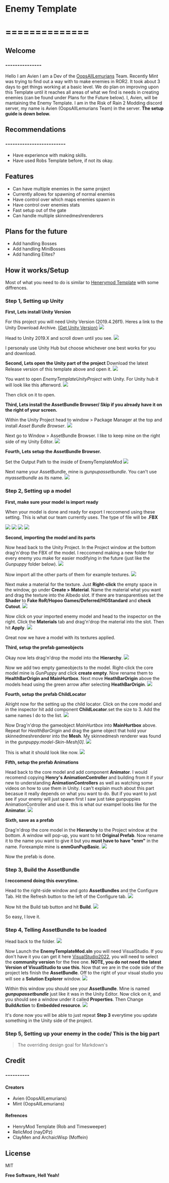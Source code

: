 # Enemy Template
# ==============

## Welcome
### ---------------

Hello I am Avien I am a Dev of the [OopsAllLemurians](https://thunderstore.io/package/OopsAllLemurians/) Team. Recently Mint was trying to find out a way with to make enemies in ROR2. It took about 3 days to get  things working at a basic level. We do plan on improving upon this Template  until it reaches all areas of what we find is needs in creating enemies (can be found under Plans for the Future below). I, Avien, will be mantaining the Enemy Template. I am in the Risk of Rain 2 Modding discord server, my name is Avien (OopsAllLemurians Team) in the server. **The setup guide is down below.**

## Recommendations
### -------------------------

- Have experience with making skills.
- Have used Robs Template before, if not its okay.

## Features

- Can have multiple enemies in the same project
- Currently allows for spawning of normal enemies
- Have control over which maps enemies spawn in
- Have control over enemies stats
- Fast setup out of the gate
- Can handle multiple skinnedmeshrenderers

## Plans for the future

- Add handling Bosses
- Add handling MiniBosses
- Add handling Elites?

## How it works/Setup

Most of what you need to do is similar to [Henerymod Template](https://github.com/ArcPh1r3/HenryTutorial) with some diffrences.
### Step 1, Setting up Unity
**First, Lets install Unity Version**

For this project you will need Unity Version (2019.4.26f1). Heres a link to the Unity Download Archive. [(Get Unity Version)](https://unity3d.com/get-unity/download/archive)
![](https://cdn.discordapp.com/attachments/568616591349252129/1004979686503354409/unknown.png)

Head to Unity 2019.X and scroll down until you see. ![](https://cdn.discordapp.com/attachments/568616591349252129/1004980287337418772/unknown.png)

I personaly use Unity Hub but choose whichever one best works for you and download.

**Second, Lets open the Unity part of the project**
Download the latest Release version of this template above and open it.
![](https://cdn.discordapp.com/attachments/568616591349252129/1004987641416142849/unknown.png)

You want to open *EnemyTemplateUnityProject* with Unity. For Unity hub it will look like this afterword.
![](https://cdn.discordapp.com/attachments/568616591349252129/1004989166527975474/unknown.png)

Then click on it to open.

**Third, Lets install the AssetBundle Browser/ Skip if you already have it on the right of your screen.**

Within the Unity Project head to window > Package Manager at the top and install *Asset Bundle Browser*.
![](https://cdn.discordapp.com/attachments/568616591349252129/1004978260565831720/unknown.png)

Next go to Window > AssetBundle Browser. I like to keep mine on the right side of my Unity Editor.
![](https://cdn.discordapp.com/attachments/568616591349252129/1004991570677858335/unknown.png)

**Fourth, Lets setup the AssetBundle Browser.**

Set the Output Path to the inside of EnemyTemplateMod
![](https://cdn.discordapp.com/attachments/568616591349252129/1004987641416142849/unknown.png)

Next name your AssetBundle, mine is *gunpupassetbundle*. You can't use *myassetbundle* as its name.
![](https://cdn.discordapp.com/attachments/568616591349252129/1004993769696940072/unknown.png)

### Step 2, Setting up a model
**First, make sure your model is import ready**

When your model is done and ready for export I reccomend using these setting. This is what our team currently uses.
The type of file will be **.FBX**

![](https://cdn.discordapp.com/attachments/327602551518265344/1004998747475947520/unknown.png)
![](https://cdn.discordapp.com/attachments/327602551518265344/1004998766790713344/unknown.png)
![](https://cdn.discordapp.com/attachments/327602551518265344/1004998784096403506/unknown.png)
![](https://cdn.discordapp.com/attachments/327602551518265344/1004998802802999306/unknown.png)

**Second, importing the model and its parts**

Now head back to the Unity Project. In the Project window at the bottom drag'n'drop the FBX of the model. I reccomend making a new folder for every enemy you make for easier modifying in the future (just like the *Gunpuppy* folder below).
![](https://cdn.discordapp.com/attachments/568616591349252129/1005000224038735952/unknown.png)

Now import all the other parts of them for example textures.
![](https://cdn.discordapp.com/attachments/568616591349252129/1005003242289250334/unknown.png)

Next make a material for the texture. Just **Right-click** the empty space in the window, go under **Create > Material**. Name the material what you want and drag the texture into the Albedo slot. If there are transparentises set the **Shader** to **Fake RoR/Hopoo Games/Deferred/HGStandard** and **check Cutout**.
![](https://cdn.discordapp.com/attachments/568616591349252129/1005010947007578203/unknown.png)

Now click on your imported enemy model and head to the inspector on the right. Click the **Materials** tab and drag'n'drop the material into the slot. Then hit **Apply**.
![](https://cdn.discordapp.com/attachments/568616591349252129/1005014389151236137/unknown.png)

Great now we have a model with its textures applied.

**Third, setup the prefab gameobjects**

Okay now lets drag'n'drop the model into the **Hierarchy**.
![](https://cdn.discordapp.com/attachments/568616591349252129/1005016210280304650/unknown.png)

Now we add two empty gameobjects to the model. Right-click the core model mine is *GunPuppy* and  click **create empty**. Now rename them to **HealthBarOrigin and MainHurtbox**. Next move **HeathBarOrigin** above the models head using the green arrow  after selecting **HeathBarOrigin**.
![](https://cdn.discordapp.com/attachments/568616591349252129/1005020647946207292/unknown.png)

**Fourth, setup the prefab ChildLocator**

Alright now for the setting up the child locator. Click on the core model and in the inspector hit add component **ChildLocator**.set the size to 3. Add the same names I do to the list.
![](https://cdn.discordapp.com/attachments/568616591349252129/1005026501009354822/unknown.png)

Now Drag'n'drop the gameobject *MainHurtbox* into **MainHurtbox** above. Repeat for *HealthBarOrigin* and drag the game object that hold your skinnedmeshrenderer into the **Mesh**. My skinnedmesh renderer was found in the *gunpuppy.model-Skin-Mesh[0]*.
![](https://cdn.discordapp.com/attachments/568616591349252129/1005033124192854056/unknown.png)

This is what it should look like now.
![](https://cdn.discordapp.com/attachments/568616591349252129/1005033585264296007/unknown.png)

**Fifth, setup the prefab Animations**

Head back to the core model and add component **Animator**. I would recomend copying **Henry's AnimationController** and building from it if your new to understanding **AnimationControllers** as well as watching some videos on how to use them in Unity. I can't explain much about this part becasue it really depends on what you want to do. But if you want to just see if your enemy will just spawn first I saw just take gunpuppies AnimationController and use it. this is what our exampel looks like for the **Animator**.
![](https://cdn.discordapp.com/attachments/568616591349252129/1005038666466471966/unknown.png)

**Sixth, save as a prefab**

Drag'n'drop the core model in the **Hierarchy** to the Project window at the bottom. A window will pop-up, you want to hit **Original Prefab**. Now rename it to the name you want to give it but you **must have to have "enm"** in the name. Forexample mine is **enmGunPupBasic**.
![](https://cdn.discordapp.com/attachments/568616591349252129/1005040815640412190/unknown.png)

Now the prefab is done.

### Step 3, Build the AssetBundle
**I reccomend doing this everytime.**

Head to the right-side window and  goto **AssetBundles** and the Configure Tab. Hit the Refresh button to the left of the Configure tab.
![](https://cdn.discordapp.com/attachments/568616591349252129/1005042182459248651/unknown.png)

Now hit the Build tab button and hit **Build**.
![](https://cdn.discordapp.com/attachments/568616591349252129/1005042555932639324/unknown.png)

So easy, I love it.

### Step 4, Telling AssetBundle to be loaded
Head back to the folder.
![](https://cdn.discordapp.com/attachments/568616591349252129/1004987641416142849/unknown.png)

Now Launch the  **EnemyTemplateMod.sln** you will need VisualStudio. If you don't have it you can get it here [VisualStudio2022](https://visualstudio.microsoft.com/vs/), you will need to select the **community version** for the free one. **NOTE, you do not need the latest Version of VisualStudio to use this**.
Now  that we  are in the code side of the project lets finish the **AssetBundle**. Off to the right of  your visual studio you will see a **Solution Explorer** window.
![](https://cdn.discordapp.com/attachments/568616591349252129/1005045413478416494/unknown.png)

Within this window you should see your **AssetBundle**. Mine is named ***gunpupassetbundle*** just like it was in the Unity Editor. Now click on it, and you should see a window under it called **Properties**. Then Change **BuildAction** to **Embedded resource**.
![](https://cdn.discordapp.com/attachments/568616591349252129/1005046198161391626/unknown.png)

It's done now you will be able to just repeat **Step 3** everytime you update something in the Unity side of the project.

### Step 5, Setting up your enemy in the code/ This is the big part



> The overriding design goal for Markdown's

## Credit
### ----------
#### Creators
- Avien (OopsAllLemurians)
- Mint (OopsAllLemurians)

#### Refrences
- HenryMod Template (Rob and Timesweeper)
- RelicMod (nayDPz)
- ClayMen and ArchaicWisp (Moffein)

## License

MIT

**Free Software, Hell Yeah!**

[//]: # (These are reference links used in the body of this note and get stripped out when the markdown processor does its job. There is no need to format nicely because it shouldn't be seen. Thanks SO - http://stackoverflow.com/questions/4823468/store-comments-in-markdown-syntax)

   [dill]: <https://github.com/joemccann/dillinger>
   [git-repo-url]: <https://github.com/joemccann/dillinger.git>
   [john gruber]: <http://daringfireball.net>
   [df1]: <http://daringfireball.net/projects/markdown/>
   [markdown-it]: <https://github.com/markdown-it/markdown-it>
   [Ace Editor]: <http://ace.ajax.org>
   [node.js]: <http://nodejs.org>
   [Twitter Bootstrap]: <http://twitter.github.com/bootstrap/>
   [jQuery]: <http://jquery.com>
   [@tjholowaychuk]: <http://twitter.com/tjholowaychuk>
   [express]: <http://expressjs.com>
   [AngularJS]: <http://angularjs.org>
   [Gulp]: <http://gulpjs.com>

   [PlDb]: <https://github.com/joemccann/dillinger/tree/master/plugins/dropbox/README.md>
   [PlGh]: <https://github.com/joemccann/dillinger/tree/master/plugins/github/README.md>
   [PlGd]: <https://github.com/joemccann/dillinger/tree/master/plugins/googledrive/README.md>
   [PlOd]: <https://github.com/joemccann/dillinger/tree/master/plugins/onedrive/README.md>
   [PlMe]: <https://github.com/joemccann/dillinger/tree/master/plugins/medium/README.md>
   [PlGa]: <https://github.com/RahulHP/dillinger/blob/master/plugins/googleanalytics/README.md>
